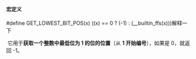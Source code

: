 #### 宏定义

\#define GET_LOWEST_BIT_POS(x) ((x) == 0 ? (-1) : (__builtin_ffs(x)))解释一下

​	它用于**获取一个整数中最低位为 1 的位的位置**（从 **1 开始编号**），如果是 0，就返回 -1。

